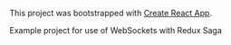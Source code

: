 This project was bootstrapped with [Create React App](https://github.com/facebookincubator/create-react-app).

Example project for use of WebSockets with Redux Saga